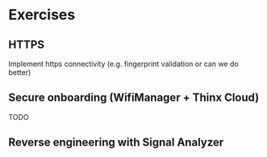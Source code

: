 # Exercises

## HTTPS
Implement https connectivity (e.g. fingerprint validation or can we do better)

## Secure onboarding (WifiManager + Thinx Cloud)
TODO

## Reverse engineering with Signal Analyzer
